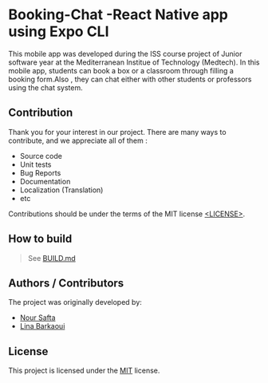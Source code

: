 # Booking-Chat -React Native app using Expo CLI 

This mobile app was developed during the ISS course project of Junior software year at the Mediterranean Institue of Technology (Medtech). 
In this mobile app, students can book a box or a classroom through filling a booking form.Also , they can chat either with other students or professors using the chat system.

## Contribution

Thank you for your interest in our project. There are many ways to contribute,
and we appreciate all of them :

- Source code
- Unit tests
- Bug Reports
- Documentation
- Localization (Translation)
- etc

Contributions should be under the terms of the MIT license [&lt;LICENSE&gt;](LICENSE).

## How to build

> See [BUILD.md](BUILD.md)

## Authors / Contributors

The project was originally developed by:

- [Nour Safta](https://github.com/NourSafta)
- [Lina Barkaoui](https://github.com/leenabark)

## License

This project is licensed under the [MIT](LICENSE) license.

